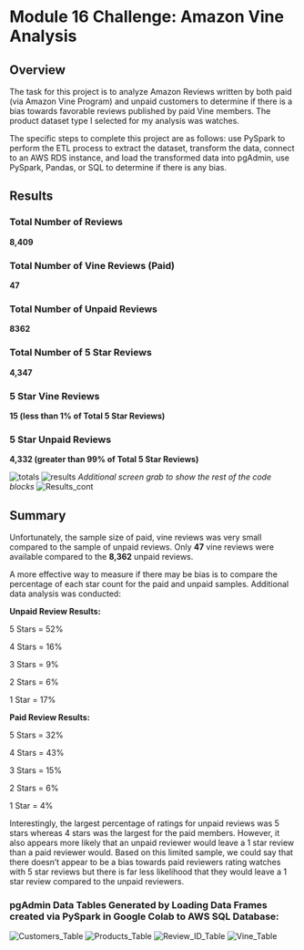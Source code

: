 # Module 16 Challenge: Amazon Vine Analysis

## Overview

The task for this project is to analyze Amazon Reviews written by both paid (via Amazon Vine Program) and unpaid customers to determine if there is a bias towards favorable reviews published by paid Vine members. The product dataset type I selected for my analysis was watches.

The specific steps to complete this project are as follows: use PySpark to perform the ETL process to extract the dataset, transform the data, connect to an AWS RDS instance, and load the transformed data into pgAdmin, use PySpark, Pandas, or SQL to determine if there is any bias.

## Results

### Total Number of Reviews
**8,409**

### Total Number of Vine Reviews (Paid)
**47**

### Total Number of Unpaid Reviews
**8362**

### Total Number of 5 Star Reviews
**4,347**

### 5 Star Vine Reviews
**15  (less than 1% of Total 5 Star Reviews)**

### 5 Star Unpaid Reviews
**4,332  (greater than 99% of Total 5 Star Reviews)**

![totals](https://user-images.githubusercontent.com/88041368/142890109-6f799bf7-c6f6-4f15-a1f7-cf0eac93fbd7.jpg)
![results](https://user-images.githubusercontent.com/88041368/142890105-8d4b0ab2-35e9-45d3-85c6-070ec4629b3d.jpg)
*Additional screen grab to show the rest of the code blocks*
![Results_cont](https://user-images.githubusercontent.com/88041368/142890107-116e13db-93d1-41da-b64f-50d1480488bd.jpg)

## Summary
Unfortunately, the sample size of paid, vine reviews was very small compared to the sample of unpaid reviews. Only **47** vine reviews were available compared to the **8,362** unpaid reviews.

A more effective way to measure if there may be bias is to compare the percentage of each star count for the paid and unpaid samples. Additional data analysis was conducted:

**Unpaid Review Results:**

5 Stars = 52%

4 Stars = 16%

3 Stars = 9%

2 Stars = 6%

1 Star = 17%

**Paid Review Results:**

5 Stars = 32%

4 Stars = 43%

3 Stars = 15%

2 Stars = 6%

1 Star = 4%

Interestingly, the largest percentage of ratings for unpaid reviews was 5 stars whereas 4 stars was the largest for the paid members. However, it also appears more likely that an unpaid reviewer would leave a 1 star review than a paid reviewer would. Based on this limited sample, we could say that there doesn’t appear to be a bias towards paid reviewers rating watches with 5 star reviews but there is far less likelihood that they would leave a 1 star review compared to the unpaid reviewers.
### pgAdmin Data Tables Generated by Loading Data Frames created via PySpark in Google Colab to AWS SQL Database:
![Customers_Table](https://user-images.githubusercontent.com/88041368/142887105-042d988d-dc1f-4c32-96f6-671faf2cbd6c.jpg)
![Products_Table](https://user-images.githubusercontent.com/88041368/142887108-3e95c998-6a0d-4a30-9241-65e5fd8a9494.jpg)
![Review_ID_Table](https://user-images.githubusercontent.com/88041368/142887113-3e9d09a0-b9b8-41ca-9ef6-56040159afb6.jpg)
![Vine_Table](https://user-images.githubusercontent.com/88041368/142887115-b70fb9e3-007b-4c84-bc88-c88dba31649d.jpg)
